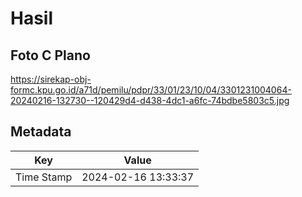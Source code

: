 # Hasil

## Foto C Plano

https://sirekap-obj-formc.kpu.go.id/a71d/pemilu/pdpr/33/01/23/10/04/3301231004064-20240216-132730--120429d4-d438-4dc1-a6fc-74bdbe5803c5.jpg


## Metadata

| Key        | Value               |
| ---------- | ------------------- |
| Time Stamp | 2024-02-16 13:33:37 |



